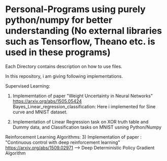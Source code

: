 # Personal-Programs using purely python/numpy for better understanding (No external libraries such as Tensorflow, Theano etc. is used in these programs)

Each Directory contains description on how to use files.

In this repository, i am giving following implementations.

Supervised Learning:
1) Implememtation of paper "Weight Uncertainty in Neural Networks" https://arxiv.org/abs/1505.05424
   Bayes_Linear_regression_classification: 
   Here i implemented for Sine curve and MNIST dataset.

2) Implementation of Linear Regression task on XOR truth table and Dummy data,
   and Classification tasks on MNIST usning Python/Numpy

Reinforcement Learning Algorithms:
3) Implementation of paper : "Continuous control with deep reinforcement learning" https://arxiv.org/abs/1509.02971
   --> Deep Deterministic Policy Gradient Algorithm
